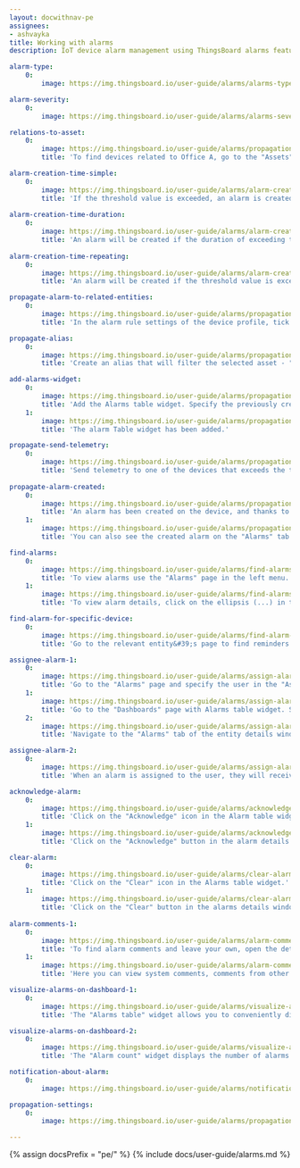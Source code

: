 ```yaml
---
layout: docwithnav-pe
assignees:
- ashvayka
title: Working with alarms
description: IoT device alarm management using ThingsBoard alarms feature

alarm-type:
    0:
        image: https://img.thingsboard.io/user-guide/alarms/alarms-type-pe.png

alarm-severity:
    0:
        image: https://img.thingsboard.io/user-guide/alarms/alarms-severity-pe.png

relations-to-asset:
    0:
        image: https://img.thingsboard.io/user-guide/alarms/propagation-1-pe.png
        title: 'To find devices related to Office A, go to the "Assets" page, click on the needed asset and navigate to the "Relations" tab in the asset details window. The following devices relations to the Office A: Thermometer A1, Thermometer B1, Thermometer B2, and Thermometer C3.'

alarm-creation-time-simple:
    0:
        image: https://img.thingsboard.io/user-guide/alarms/alarm-creation-time-simple-pe.png
        title: 'If the threshold value is exceeded, an alarm is created immediately.'
        
alarm-creation-time-duration:
    0:
        image: https://img.thingsboard.io/user-guide/alarms/alarm-creation-time-duration-pe.png
        title: 'An alarm will be created if the duration of exceeding the threshold value exceeds the specified value.'
    
alarm-creation-time-repeating:
    0:
        image: https://img.thingsboard.io/user-guide/alarms/alarm-creation-time-repeating-pe.png
        title: 'An alarm will be created if the threshold value is exceeded the specified number of times.'

propagate-alarm-to-related-entities:
    0:
        image: https://img.thingsboard.io/user-guide/alarms/propagation-5-pe.png
        title: 'In the alarm rule settings of the device profile, tick "Propagate alarm to related entities".'

propagate-alias:
    0:
        image: https://img.thingsboard.io/user-guide/alarms/propagation-2-pe.png
        title: 'Create an alias that will filter the selected asset - "Office A".'

add-alarms-widget:
    0:
        image: https://img.thingsboard.io/user-guide/alarms/propagation-3-pe.png
        title: 'Add the Alarms table widget. Specify the previously created alias as the alarm source. Be sure to activate the "Search propagated alarms" option to search for propagated alarms.'
    1:
        image: https://img.thingsboard.io/user-guide/alarms/propagation-4-pe.png
        title: 'The alarm Table widget has been added.'

propagate-send-telemetry:
    0:
        image: https://img.thingsboard.io/user-guide/alarms/propagation-6-pe.png
        title: 'Send telemetry to one of the devices that exceeds the threshold value specified in the alarm rule to trigger an alarm.'
        
propagate-alarm-created:
    0:
        image: https://img.thingsboard.io/user-guide/alarms/propagation-7-pe.png
        title: 'An alarm has been created on the device, and thanks to our settings, the alarm has propagated to the related asset.'
    1:
        image: https://img.thingsboard.io/user-guide/alarms/propagation-8-pe.png
        title: 'You can also see the created alarm on the "Alarms" tab in the asset details window.'

find-alarms:
    0:
        image: https://img.thingsboard.io/user-guide/alarms/find-alarms-1-pe.png
        title: 'To view alarms use the "Alarms" page in the left menu. Here you will see all reminders in list form, as well as the following information: creation time, source, alarm type, severity, to whom assigned, and status of the alarm.'
    1:
        image: https://img.thingsboard.io/user-guide/alarms/find-alarms-2-pe.png
        title: 'To view alarm details, click on the ellipsis (...) in the "Details" column of the alarm you want to view.'

find-alarm-for-specific-device:
    0:
        image: https://img.thingsboard.io/user-guide/alarms/find-alarm-for-specific-device-pe.png
        title: 'Go to the relevant entity&#39;s page to find reminders for a specific entity. In our case, these are the "Devices" page. Click on the needed entity (device) to open its details. Navigate to the "Alarms" tab.'

assignee-alarm-1:
    0:
        image: https://img.thingsboard.io/user-guide/alarms/assign-alarm-to-user-3-pe.png
        title: 'Go to the "Alarms" page and specify the user in the "Assignee" column of the desired alarm.'
    1:
        image: https://img.thingsboard.io/user-guide/alarms/assign-alarm-to-user-4-pe.png
        title: 'Go to the "Dashboards" page with Alarms table widget. Specify the user in the "Assignee" column of the desired alarm;'
    2:
        image: https://img.thingsboard.io/user-guide/alarms/assign-alarm-to-user-1-pe.png
        title: 'Navigate to the "Alarms" tab of the entity details window selected entity and specify the user in the "Assignee" column.'

assignee-alarm-2:
    0:
        image: https://img.thingsboard.io/user-guide/alarms/assign-alarm-to-user-2-pe.png
        title: 'When an alarm is assigned to the user, they will receive a notification about it.'

acknowledge-alarm:
    0:
        image: https://img.thingsboard.io/user-guide/alarms/acknowledge-alarm-1-pe.png
        title: 'Click on the "Acknowledge" icon in the Alarm table widget.'
    1:
        image: https://img.thingsboard.io/user-guide/alarms/acknowledge-alarm-2-pe.png
        title: 'Click on the "Acknowledge" button in the alarm details window.'

clear-alarm:
    0:
        image: https://img.thingsboard.io/user-guide/alarms/clear-alarm-1-pe.png
        title: 'Click on the "Clear" icon in the Alarms table widget.'
    1:
        image: https://img.thingsboard.io/user-guide/alarms/clear-alarm-2-pe.png
        title: 'Click on the "Clear" button in the alarms details window.'
        
alarm-comments-1:
    0:
        image: https://img.thingsboard.io/user-guide/alarms/alarm-comments-1-pe.png
        title: 'To find alarm comments and leave your own, open the details of the selected alarm.'
    1:
        image: https://img.thingsboard.io/user-guide/alarms/alarm-comments-2-pe.png
        title: 'Here you can view system comments, comments from other users, and leave your own.'

visualize-alarms-on-dashboard-1:
    0:
        image: https://img.thingsboard.io/user-guide/alarms/visualize-alarms-on-dashboard-1-pe.png
        title: 'The "Alarms table" widget allows you to conveniently display alarms for selected entities based on a defined time window and filters.'

visualize-alarms-on-dashboard-2:
    0:
        image: https://img.thingsboard.io/user-guide/alarms/visualize-alarms-on-dashboard-2-pe.png
        title: 'The "Alarm count" widget displays the number of alarms based on the selected filters. In this case, the number of active alarms is displayed.'

notification-about-alarm:
    0:
        image: https://img.thingsboard.io/user-guide/alarms/notification-about-alarm-pe.png

propagation-settings:
    0:
        image: https://img.thingsboard.io/user-guide/alarms/propagation-settings-pe.png

---
```


{% assign docsPrefix = "pe/" %}
{% include docs/user-guide/alarms.md %}